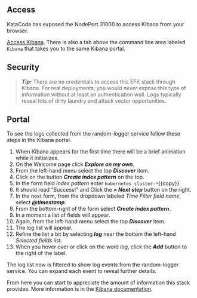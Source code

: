 ## Access ##

KataCoda has exposed the NodePort 31000 to access Kibana from your browser. 

[Access Kibana](https://[[HOST_SUBDOMAIN]]-31000-[[KATACODA_HOST]].environments.katacoda.com/). There is also a tab above the command line area labeled `Kibana` that takes you to the same Kibana portal.

## Security ##

> **_Tip:_** There are no credentials to access this EFK stack through Kibana. For real deployments, you would _never_ expose this type of information without at least an authentication wall. Logs typically reveal lots of dirty laundry and attack vector opportunities.

## Portal ##

To see the logs collected from the random-logger service follow these steps in the Kibana portal.

1. When Kibana appears for the first time there will be a brief animation while it initializes.
1. On the Welcome page click **_Explore on my own_**.
1. From the left-hand menu select the top **_Discover_** item.
1. Click on the button **_Create index pattern_** on the top.
1. In the form field _Index pattern_ enter `kubernetes_cluster-*`{{copy}}
1. It should read "Success!" and Click the **_> Next step_** button on the right.
1. In the next form, from the dropdown labeled _Time Filter field name_, select **_@timestamp_**.
1. From the bottom-right of the form select **_Create index pattern_**.
1. In a moment a list of fields will appear.
1. Again, from the left-hand menu select the top **_Discover_** item.
1. The log list will appear.
1. Refine the list a bit by selecting **_log_** near the bottom the left-hand _Selected fields_ list.
1. When you hover over or click on the word _log_, click the **_Add_** button to the right of the label.

The log list now is filtered to show log events from the random-logger service. You can expand each event to reveal further details.

From here you can start to appreciate the amount of information this stack provides. More information is in the [Kibana documentation](https://www.elastic.co/guide/en/kibana/current/getting-started.html).
